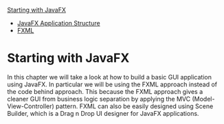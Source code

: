[Starting with JavaFX](../starting_with_javafx/readme.md)
* [JavaFX Application Structure](../starting_with_javafx/javafx_application_structure.md)
* [FXML](../starting_with_javafx/fxml.md)

# Starting with JavaFX

In this chapter we will take a look at how to build a basic GUI application using JavaFX. In particular we will be using the FXML approach instead of the code behind approach. This because the FXML approach gives a cleaner GUI from business logic separation by applying the MVC (Model-View-Controller) pattern. FXML can also be easily designed using Scene Builder, which is a Drag n Drop UI designer for JavaFX applications.

<!-- Maybe next year we should first start with a simple hello world in JavaFX code behind -->
